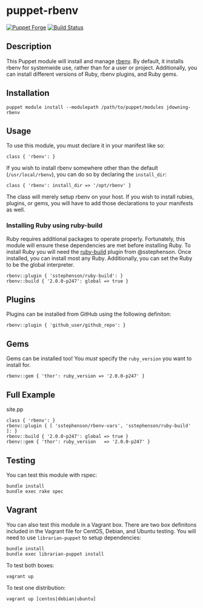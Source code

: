# puppet-rbenv

[![Puppet Forge](http://img.shields.io/puppetforge/v/jdowning/rbenv.svg)](https://forge.puppetlabs.com/jdowning/rbenv) [![Build Status](https://travis-ci.org/justindowning/puppet-rbenv.png)](https://travis-ci.org/justindowning/puppet-rbenv)

## Description
This Puppet module will install and manage [rbenv](http://rbenv.org). By default, it installs
rbenv for systemwide use, rather than for a user or project. Additionally,
you can install different versions of Ruby, rbenv plugins, and Ruby gems.

## Installation

`puppet module install --modulepath /path/to/puppet/modules jdowning-rbenv`

## Usage
To use this module, you must declare it in your manifest like so:

    class { 'rbenv': }

If you wish to install rbenv somewhere other than the default
(`/usr/local/rbenv`), you can do so by declaring the `install_dir`:

    class { 'rbenv': install_dir => '/opt/rbenv' }

The class will merely setup rbenv on your host. If you wish to install
rubies, plugins, or gems, you will have to add those declarations to your manifests
as well.

### Installing Ruby using ruby-build
Ruby requires additional packages to operate properly. Fortunately, this module
will ensure these dependencies are met before installing Ruby. To install Ruby
you will need the [ruby-build](https://github.com/sstephenson/ruby-build) plugin from @sstephenson. Once
installed, you can install most any Ruby. Additionally, you can set the Ruby
to be the global interpreter.

    rbenv::plugin { 'sstephenson/ruby-build': }
    rbenv::build { '2.0.0-p247': global => true }

## Plugins
Plugins can be installed from GitHub using the following definiton:

    rbenv::plugin { 'github_user/github_repo': }

## Gems
Gems can be installed too! You *must* specify the `ruby_version` you want to
install for.

    rbenv::gem { 'thor': ruby_version => '2.0.0-p247' }

## Full Example
site.pp

    class { 'rbenv': }
    rbenv::plugin { [ 'sstephenson/rbenv-vars', 'sstephenson/ruby-build' ]: }
    rbenv::build { '2.0.0-p247': global => true }
    rbenv::gem { 'thor': ruby_version   => '2.0.0-p247' }

## Testing
You can test this module with rspec:

    bundle install
    bundle exec rake spec

## Vagrant

You can also test this module in a Vagrant box. There are two box definitons included in the
Vagrant file for CentOS, Debian, and Ubuntu testing. You will need to use `librarian-puppet` to setup
dependencies:

    bundle install
    bundle exec librarian-puppet install

To test both boxes:

    vagrant up

To test one distribution:

    vagrant up [centos|debian|ubuntu]
